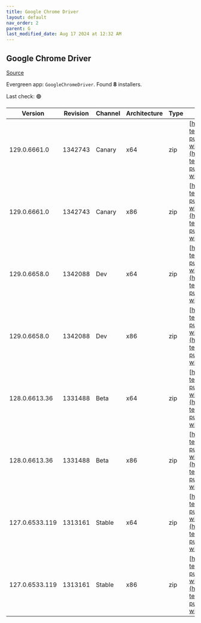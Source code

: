```yaml
---
title: Google Chrome Driver
layout: default
nav_order: 2
parent: G
last_modified_date: Aug 17 2024 at 12:32 AM
---
```


## Google Chrome Driver

[Source](https://googlechromelabs.github.io/chrome-for-testing/)

Evergreen app: `GoogleChromeDriver`. Found **8** installers.

Last check: 🟢

| Version        | Revision | Channel | Architecture | Type | URI                                                                                                                                                                                                          |
| -------------- | -------- | ------- | ------------ | ---- | ------------------------------------------------------------------------------------------------------------------------------------------------------------------------------------------------------------ |
| 129.0.6661.0   | 1342743  | Canary  | x64          | zip  | [https://storage.googleapis.com/chrome-for-testing-public/129.0.6661.0/win64/chromedriver-win64.zip](https://storage.googleapis.com/chrome-for-testing-public/129.0.6661.0/win64/chromedriver-win64.zip)     |
| 129.0.6661.0   | 1342743  | Canary  | x86          | zip  | [https://storage.googleapis.com/chrome-for-testing-public/129.0.6661.0/win32/chromedriver-win32.zip](https://storage.googleapis.com/chrome-for-testing-public/129.0.6661.0/win32/chromedriver-win32.zip)     |
| 129.0.6658.0   | 1342088  | Dev     | x64          | zip  | [https://storage.googleapis.com/chrome-for-testing-public/129.0.6658.0/win64/chromedriver-win64.zip](https://storage.googleapis.com/chrome-for-testing-public/129.0.6658.0/win64/chromedriver-win64.zip)     |
| 129.0.6658.0   | 1342088  | Dev     | x86          | zip  | [https://storage.googleapis.com/chrome-for-testing-public/129.0.6658.0/win32/chromedriver-win32.zip](https://storage.googleapis.com/chrome-for-testing-public/129.0.6658.0/win32/chromedriver-win32.zip)     |
| 128.0.6613.36  | 1331488  | Beta    | x64          | zip  | [https://storage.googleapis.com/chrome-for-testing-public/128.0.6613.36/win64/chromedriver-win64.zip](https://storage.googleapis.com/chrome-for-testing-public/128.0.6613.36/win64/chromedriver-win64.zip)   |
| 128.0.6613.36  | 1331488  | Beta    | x86          | zip  | [https://storage.googleapis.com/chrome-for-testing-public/128.0.6613.36/win32/chromedriver-win32.zip](https://storage.googleapis.com/chrome-for-testing-public/128.0.6613.36/win32/chromedriver-win32.zip)   |
| 127.0.6533.119 | 1313161  | Stable  | x64          | zip  | [https://storage.googleapis.com/chrome-for-testing-public/127.0.6533.119/win64/chromedriver-win64.zip](https://storage.googleapis.com/chrome-for-testing-public/127.0.6533.119/win64/chromedriver-win64.zip) |
| 127.0.6533.119 | 1313161  | Stable  | x86          | zip  | [https://storage.googleapis.com/chrome-for-testing-public/127.0.6533.119/win32/chromedriver-win32.zip](https://storage.googleapis.com/chrome-for-testing-public/127.0.6533.119/win32/chromedriver-win32.zip) |
